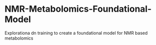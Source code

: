 # NMR-Metabolomics-Foundational-Model
Explorationa dn training to create a foundational model for NMR based metabolomics
